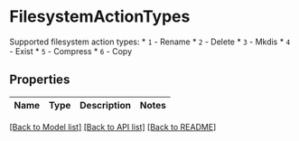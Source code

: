 # FilesystemActionTypes

Supported filesystem action types:   * `1` - Rename   * `2` - Delete   * `3` - Mkdis   * `4` - Exist   * `5` - Compress   * `6` - Copy

## Properties
Name | Type | Description | Notes
------------ | ------------- | ------------- | -------------

[[Back to Model list]](../README.md#documentation-for-models) [[Back to API list]](../README.md#documentation-for-api-endpoints) [[Back to README]](../README.md)
